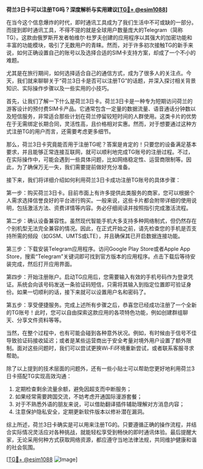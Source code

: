 **荷兰3日卡可以注册TG吗？深度解析与实用建议[[TG💪+ @esim1088](https://t.me/s/esim1088)]**

在当今这个信息爆炸的时代，即时通讯工具成为了我们生活中不可或缺的一部分。而提到即时通讯工具，不得不提的就是全球用户数量庞大的Telegram（简称TG）。这款由俄罗斯开发者帕维尔·杜罗夫创建的应用程序以其强大的加密功能和丰富的功能模块，吸引了无数用户的青睐。然而，对于许多初次接触TG的新手来说，如何正确设置自己的账号以及选择合适的SIM卡支持方案，却成了一个不小的难题。

尤其是在旅行期间，如何选择适合自己的通信方式，成为了很多人的关注点。今天，我们就来聊聊关于“荷兰3日卡是否可以注册TG”的话题，并深入探讨相关背景知识、实际操作步骤以及一些实用的小技巧。

首先，让我们了解一下什么是荷兰3日卡。荷兰3日卡是一种专为短期访问荷兰的游客设计的预付费SIM卡产品。它通常包含一定量的数据流量、语音通话分钟数以及短信服务，非常适合那些计划在荷兰停留较短时间的人群使用。这类卡片的优势在于无需绑定长期合同，灵活性高，且价格相对实惠。然而，对于想要通过这种方式注册TG的用户而言，还需要考虑更多细节。

那么，荷兰3日卡究竟能否用于注册TG呢？答案是肯定的！只要您的设备满足基本要求，并且能够正常连接互联网，就可以顺利地完成TG账号的注册过程。不过，在实际操作中，可能会遇到一些具体问题，比如网络稳定性、运营商限制等。因此，为了确保万无一失，我们需要提前做好充分准备。

接下来，我们将详细介绍如何利用荷兰3日卡成功注册TG账号的具体步骤：

第一步：购买荷兰3日卡。目前市面上有许多提供此类服务的商家，您可以根据个人需求选择信誉良好的平台进行购买。一般来说，这些卡片都会附带详细的使用说明，包括激活方法、资费详情等内容。务必仔细阅读并按照指引完成激活流程。

第二步：确认设备兼容性。虽然现代智能手机大多支持多种网络制式，但仍然存在个别机型无法完全兼容的情况。因此，在正式开始之前，请先检查您的手机是否支持所需的频段（如GSM、UMTS或LTE），并且确保其已开启数据连接功能。

第三步：下载安装Telegram应用程序。访问Google Play Store或者Apple App Store，搜索“Telegram”关键词即可找到官方版本的应用程序。点击下载后等待安装完成，然后打开应用界面。

第四步：开始注册账户。启动TG应用后，您需要输入有效的手机号码作为登录凭证。系统会向该号码发送一条验证码短信，只需将其输入到指定位置即可验证身份。如果一切顺利的话，接下来就可以设置用户名和密码了。

第五步：享受便捷服务。完成上述所有步骤之后，恭喜您已经成功注册了一个全新的TG账号！此时，您可以自由探索这款应用的各项特色功能，例如创建群组聊天、分享文件资料等等。

当然，在整个过程中，也有可能会碰到各种意外状况。例如，有时候由于信号不佳导致验证码接收延迟；或者是某些运营商出于安全考量对境外用户设置了额外限制。面对这些问题时，我们可以尝试更换Wi-Fi环境重新尝试，或者联系客服寻求帮助。

除了以上提到的技术层面的问题外，还有一些小贴士可以帮助您更好地利用荷兰3日卡搭配TG实现高效沟通：

1. 定期检查剩余流量余额，避免因超支而中断服务；
2. 如果经常需要跨国交流，不妨考虑开通国际漫游套餐；
3. 对于不熟悉外语的朋友来说，可以借助翻译插件辅助理解对方消息内容；
4. 注意保护隐私安全，定期更新软件版本以修补潜在漏洞。

综上所述，荷兰3日卡确实是可以用来注册TG的。只要遵循正确的操作流程，并结合实际情况灵活应对各种挑战，就能轻松享受到畅快的即时通讯体验。最后提醒大家，无论采用何种方式获取网络资源，都应遵守当地法律法规，共同维护健康和谐的社会氛围。

[[TG💪+ @esim1088](https://t.me/s/esim1088) ![Image](https://i.postimg.cc/4NQfJmqS/Snipaste-2025-05-13-00-14-12.png)]